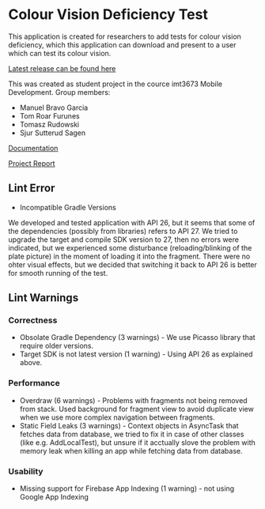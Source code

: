 # Colour Vision Deficiency Test

This application is created for researchers to add tests for colour vision deficiency,
which this application can download and present to a user which can test its colour vision.

[Latest release can be found here](https://github.com/tomme87/Colour-Vision-Deficiency-Test/releases)

This was created as student project in the cource imt3673 Mobile Development.
Group members:
* Manuel Bravo Garcia
* Tom Roar Furunes
* Tomasz Rudowski
* Sjur Sutterud Sagen

[Documentation](https://github.com/tomme87/Colour-Vision-Deficiency-Test/blob/master/docs/Home.md)

[Project Report](https://github.com/tomme87/Colour-Vision-Deficiency-Test/blob/master/docs/imt3673_project_report.pdf)

## Lint Error ##
* Incompatible Gradle Versions

We developed and tested application with API 26, but it seems that some of the dependencies (possibly from libraries) refers to API 27. We tried to upgrade the target and compile SDK version to 27, then no errors were indicated, but we experienced some disturbance (reloading/blinking of the plate picture) in the moment of loading it into the fragment. There were no ohter visual effects, but we decided that switching it back to API 26 is better for smooth running of the test. 

## Lint Warnings ##
### Correctness ###
* Obsolate Gradle Dependency (3 warnings) -  We use Picasso library that require older versions.
* Target SDK is not latest version (1 warning) - Using API 26 as explained above.
### Performance ###
* Overdraw (6 warnings) - Problems with fragments not being removed from stack. Used background for fragment view to avoid duplicate view when we use more complex navigation between fragments.
* Static Field Leaks (3 warnings) - Context objects in AsyncTask that fetches data from database, we tried to fix it in case of other classes (like e.g. AddLocalTest), but unsure if it acctually slove the problem with memory leak when killing an app while fetching data from database.
### Usability ###
* Missing support for Firebase App Indexing (1 warning) - not using Google App Indexing
